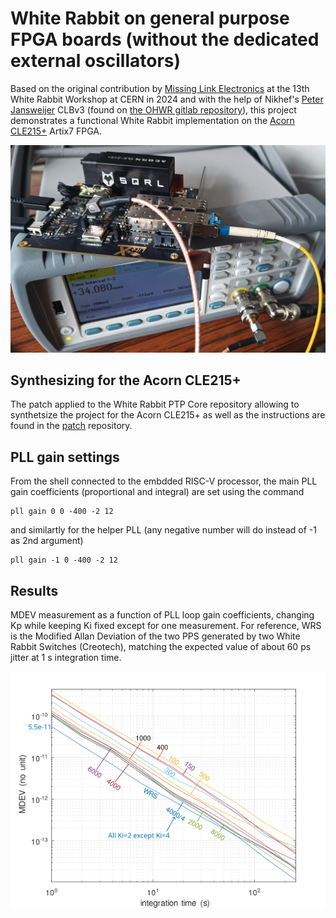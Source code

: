 # White Rabbit on general purpose FPGA boards (without the dedicated external oscillators)

Based on the original contribution by <a href="https://www.missinglinkelectronics.com/wp-content/uploads/2024/03/MLE-Light-Rabbit-Presentation-at-13th-White-Rabbit-Workshop.pdf">Missing Link Electronics</a> at the 13th White Rabbit
Workshop at CERN in 2024 and with the help of Nikhef's <a href="https://www.nikhef.nl/~peterj/">Peter Jansweijer</a>
CLBv3 (found on <a href="https://gitlab.com/ohwr/project/wr-cores/-/tree/master/syn/clbv3_ref_design?ref_type=heads">the OHWR gitlab repository</a>), this project demonstrates a functional White Rabbit implementation
on the <a href="https://enjoy-digital-shop.myshopify.com/products/litex-acorn-baseboard-mini-sqrl-acorn-cle215">Acorn CLE215+</a> Artix7 FPGA.

<img src="pictures/IMG_20250425_163316_728.jpg">

## Synthesizing for the Acorn CLE215+

The patch applied to the White Rabbit PTP Core repository allowing to synthetsize the project for the Acorn
CLE215+ as well as the instructions are found in the <a href="patch/">patch</a> repository.

## PLL gain settings

From the shell connected to the embdded RISC-V processor, the main PLL gain coefficients (proportional and integral) are set using the command
```
pll gain 0 0 -400 -2 12
```

and similartly for the helper PLL (any negative number will do instead of -1 as 2nd argument)
```
pll gain -1 0 -400 -2 12
```

## Results


MDEV measurement as a function of PLL loop gain coefficients, changing Kp while
keeping Ki fixed except for one measurement. For reference, WRS is the Modified 
Allan Deviation of the two PPS generated by two White Rabbit Switches (Creotech),
matching the expected value of about 60 ps jitter at 1 s integration time.

<img src="pictures/mdev.png">
